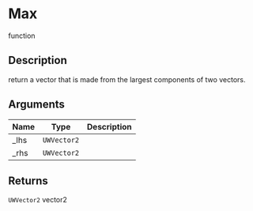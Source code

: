 # Max

<span class="badge badge-secondary">function</span>

## Description
return a vector that is made from the largest components of two vectors.

## Arguments
| Name | Type | Description |
| ---- | ---- | ----------- |
| _lhs | `UWVector2` |  |
| _rhs | `UWVector2` |  |

## Returns
`UWVector2` vector2